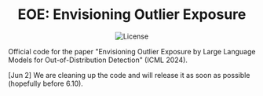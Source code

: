 <h1 align="center">EOE: Envisioning Outlier Exposure</h1>
<p align="center">
    <!-- <a href="https://arxiv.org/pdf/2208.05481.pdf"><img src="https://img.shields.io/badge/arXiv-2208.05481-b31b1b.svg" alt="Paper"></a> -->
    <!-- <a href="https://ieeexplore.ieee.org/document/10385176/"> <img alt="License" src="https://img.shields.io/static/v1?label=Pub&message=ICML%2724&color=blue"> </a> -->
    <img alt="License" src="https://img.shields.io/static/v1?label=Pub&message=ICML%2724&color=blue"> </a>
</p>

Official code for the paper "Envisioning Outlier Exposure by Large Language Models for Out-of-Distribution Detection" (ICML 2024).

[Jun 2] We are cleaning up the code and will release it as soon as possible (hopefully before 6.10).